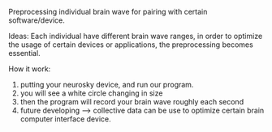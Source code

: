 Preprocessing individual brain wave for pairing with certain software/device.

Ideas: Each individual have different brain wave ranges, in order to optimize the usage of certain devices or applications, the preprocessing becomes essential.

How it work:

1. putting your neurosky device, and run our program.
2. you will see a white circle changing in size
3. then the program will record your brain wave roughly each second
4. future developing --> collective data can be use to optimize certain brain computer interface device.
